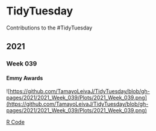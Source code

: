 # TidyTuesday
Contributions to the #TidyTuesday 

## 2021 
### Week 039
#### Emmy Awards
![https://github.com/TamayoLeivaJ/TidyTuesday/blob/gh-pages/2021/2021_Week_039/Plots/2021_Week_039.png](https://github.com/TamayoLeivaJ/TidyTuesday/blob/gh-pages/2021/2021_Week_039/Plots/2021_Week_039.png)

[R Code](https://github.com/TamayoLeivaJ/TidyTuesday/blob/gh-pages/2021/2021_Week_039/2021_Week_039.R)